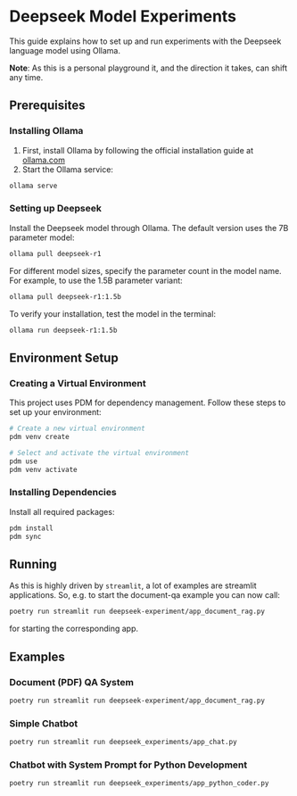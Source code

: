 # Deepseek Model Experiments

This guide explains how to set up and run experiments with the Deepseek language model using Ollama.

**Note**: As this is a personal playground it, and the direction it takes, can shift any time.

## Prerequisites

### Installing Ollama
1. First, install Ollama by following the official installation guide at [ollama.com](https://ollama.com)
2. Start the Ollama service:
```bash
ollama serve
```

### Setting up Deepseek
Install the Deepseek model through Ollama. The default version uses the 7B parameter model:
```bash
ollama pull deepseek-r1
```

For different model sizes, specify the parameter count in the model name. For example, to use the 1.5B parameter variant:
```bash
ollama pull deepseek-r1:1.5b
```

To verify your installation, test the model in the terminal:
```bash
ollama run deepseek-r1:1.5b
```

## Environment Setup

### Creating a Virtual Environment
This project uses PDM for dependency management. Follow these steps to set up your environment:

```bash
# Create a new virtual environment
pdm venv create

# Select and activate the virtual environment
pdm use
pdm venv activate
```

### Installing Dependencies
Install all required packages:
```bash
pdm install
pdm sync
```

## Running

As this is highly driven by `streamlit`, a lot of examples are streamlit applications.
So, e.g. to start the document-qa example you can now call:
```bash
poetry run streamlit run deepseek-experiment/app_document_rag.py
```
for starting the corresponding app. 

## Examples

### Document (PDF) QA System

```bash
poetry run streamlit run deepseek-experiment/app_document_rag.py
```

### Simple Chatbot

```bash
poetry run streamlit run deepseek_experiments/app_chat.py
```

### Chatbot with System Prompt for Python Development

```bash
poetry run streamlit run deepseek_experiments/app_python_coder.py
```